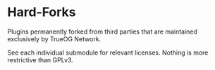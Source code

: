 # Hard-Forks

Plugins permanently forked from third parties that are maintained exclusively by TrueOG Network.

See each individual submodule for relevant licenses. Nothing is more restrictive than GPLv3.

